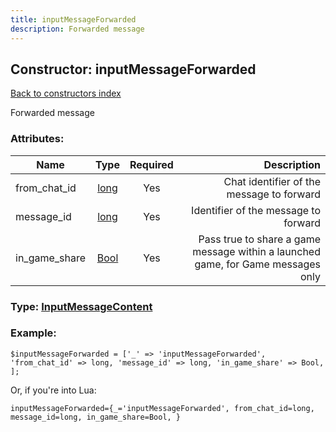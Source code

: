 ```yaml
---
title: inputMessageForwarded
description: Forwarded message
---
```

## Constructor: inputMessageForwarded  
[Back to constructors index](index.md)



Forwarded message

### Attributes:

| Name     |    Type       | Required | Description |
|----------|:-------------:|:--------:|------------:|
|from\_chat\_id|[long](../types/long.md) | Yes|Chat identifier of the message to forward|
|message\_id|[long](../types/long.md) | Yes|Identifier of the message to forward|
|in\_game\_share|[Bool](../types/Bool.md) | Yes|Pass true to share a game message within a launched game, for Game messages only|



### Type: [InputMessageContent](../types/InputMessageContent.md)


### Example:

```
$inputMessageForwarded = ['_' => 'inputMessageForwarded', 'from_chat_id' => long, 'message_id' => long, 'in_game_share' => Bool, ];
```  

Or, if you're into Lua:  


```
inputMessageForwarded={_='inputMessageForwarded', from_chat_id=long, message_id=long, in_game_share=Bool, }

```


